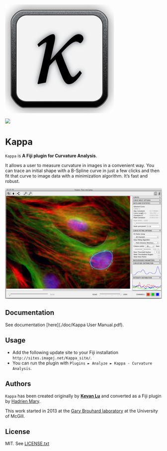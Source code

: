 ![Kappa logo](logo.png)

[![](https://travis-ci.org/hadim/kappa.svg?branch=master)](https://travis-ci.org/hadim/kappa)

# Kappa

`Kappa` is **A Fiji plugin for Curvature Analysis**.

It allows a user to measure curvature in images in a convenient way. You can trace an initial shape with a B-Spline curve in just a few clicks and then fit that curve to image data with a minimization algorithm. It’s fast and robust.

![Kappa Screenshot](screenshot.png)

## Documentation

See documentation [here](./doc/Kappa User Manual.pdf).

## Usage

- Add the following update site to your Fiji installation `http://sites.imagej.net/Kappa_site/`.
- You can run the plugin with `Plugins ► Analyze ► Kappa - Curvature Analysis`.

## Authors

`Kappa` has been created originally by [**Kevan Lu**](http://www.kevan.lu/) and converted as a Fiji plugin by [Hadrien Mary](mailto:hadrien.mary@gmail.com).

This work started in 2013 at the [Gary Brouhard laboratory](http://brouhardlab.mcgill.ca/) at the University of McGill.

## License

MIT. See [LICENSE.txt](LICENSE.txt)

